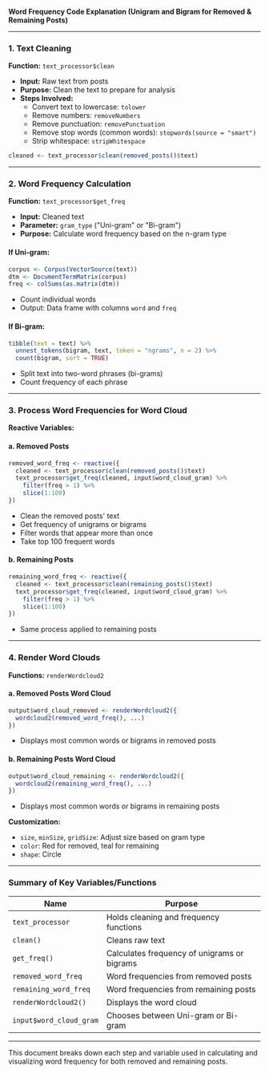 **Word Frequency Code Explanation (Unigram and Bigram for Removed & Remaining Posts)**

---

### 1. **Text Cleaning**
**Function:** `text_processor$clean`

- **Input:** Raw text from posts
- **Purpose:** Clean the text to prepare for analysis
- **Steps Involved:**
  - Convert text to lowercase: `tolower`
  - Remove numbers: `removeNumbers`
  - Remove punctuation: `removePunctuation`
  - Remove stop words (common words): `stopwords(source = "smart")`
  - Strip whitespace: `stripWhitespace`
  
```r
cleaned <- text_processor$clean(removed_posts()$text)
```

---

### 2. **Word Frequency Calculation**
**Function:** `text_processor$get_freq`

- **Input:** Cleaned text
- **Parameter:** `gram_type` ("Uni-gram" or "Bi-gram")
- **Purpose:** Calculate word frequency based on the n-gram type

#### If Uni-gram:
```r
corpus <- Corpus(VectorSource(text))
dtm <- DocumentTermMatrix(corpus)
freq <- colSums(as.matrix(dtm))
```
- Count individual words
- Output: Data frame with columns `word` and `freq`

#### If Bi-gram:
```r
tibble(text = text) %>%
  unnest_tokens(bigram, text, token = "ngrams", n = 2) %>%
  count(bigram, sort = TRUE)
```
- Split text into two-word phrases (bi-grams)
- Count frequency of each phrase

---

### 3. **Process Word Frequencies for Word Cloud**
**Reactive Variables:**

#### a. **Removed Posts**
```r
removed_word_freq <- reactive({
  cleaned <- text_processor$clean(removed_posts()$text)
  text_processor$get_freq(cleaned, input$word_cloud_gram) %>%
    filter(freq > 1) %>%
    slice(1:100)
})
```
- Clean the removed posts' text
- Get frequency of unigrams or bigrams
- Filter words that appear more than once
- Take top 100 frequent words

#### b. **Remaining Posts**
```r
remaining_word_freq <- reactive({
  cleaned <- text_processor$clean(remaining_posts()$text)
  text_processor$get_freq(cleaned, input$word_cloud_gram) %>%
    filter(freq > 1) %>%
    slice(1:100)
})
```
- Same process applied to remaining posts

---

### 4. **Render Word Clouds**
**Functions:** `renderWordcloud2`

#### a. **Removed Posts Word Cloud**
```r
output$word_cloud_removed <- renderWordcloud2({
  wordcloud2(removed_word_freq(), ...)
})
```
- Displays most common words or bigrams in removed posts

#### b. **Remaining Posts Word Cloud**
```r
output$word_cloud_remaining <- renderWordcloud2({
  wordcloud2(remaining_word_freq(), ...)
})
```
- Displays most common words or bigrams in remaining posts

**Customization:**
- `size`, `minSize`, `gridSize`: Adjust size based on gram type
- `color`: Red for removed, teal for remaining
- `shape`: Circle

---

### Summary of Key Variables/Functions
| Name                     | Purpose                                         |
|--------------------------|-------------------------------------------------|
| `text_processor`         | Holds cleaning and frequency functions          |
| `clean()`                | Cleans raw text                                |
| `get_freq()`             | Calculates frequency of unigrams or bigrams    |
| `removed_word_freq`      | Word frequencies from removed posts            |
| `remaining_word_freq`    | Word frequencies from remaining posts          |
| `renderWordcloud2()`     | Displays the word cloud                        |
| `input$word_cloud_gram` | Chooses between Uni-gram or Bi-gram            |

---

This document breaks down each step and variable used in calculating and visualizing word frequency for both removed and remaining posts.

